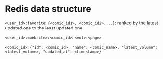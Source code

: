 # Redis data structure

`<user_id>:favorite`: `{<comic_id1>, <comic_id2>....}`:
ranked by the latest updated one to the least updated one

`<user_id>:<website>:<comic_id>`: `<vol>:<page>`

`<comic_id>`: `{"id": <comic_id>, "name": <comic_name>, "latest_volume": <latest_volume>, "updated_at": <timestamp>}`
